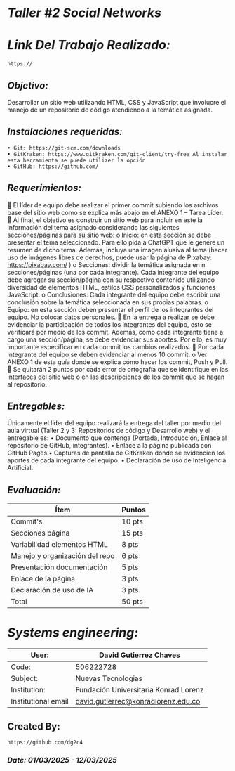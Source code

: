 # *Taller #2 Social Networks*
<!-- <p align="center">
  <img width="600" height="750" src="" alt="">
</p> -->

# *Link Del Trabajo Realizado:*
    https://

## *Objetivo:* 
Desarrollar un sitio web utilizando HTML, CSS y JavaScript que involucre el manejo de un repositorio de código atendiendo a la temática asignada.

## *Instalaciones requeridas:* 
    • Git: https://git-scm.com/downloads
    • GitKraken: https://www.gitkraken.com/git-client/try-free Al instalar esta herramienta se puede utilizer la opción
    • GitHub: https://github.com/

## *Requerimientos:*

 El líder de equipo debe realizar el primer commit subiendo los archivos base del sitio web como se explica más
abajo en el ANEXO 1 – Tarea Líder.
 Al final, el objetivo es construir un sitio web para incluir en este la información del tema asignado considerando
las siguientes secciones/páginas para su sitio web:
o Inicio: en esta sección se debe presentar el tema seleccionado. Para ello pida a ChatGPT que le
genere un resumen de dicho tema. Además, incluya una imagen alusiva al tema (hacer uso de
imágenes libres de derechos, puede usar la página de Pixabay: https://pixabay.com/ )
o Secciones: dividir la temática asignada en n secciones/páginas (una por cada integrante). Cada
integrante del equipo debe agregar su sección/página con su respectivo contenido utilizando diversidad
de elementos HTML, estilos CSS personalizados y funciones JavaScript.
o Conclusiones: Cada integrante del equipo debe escribir una conclusión sobre la temática
seleccionada en sus propias palabras.
o Equipo: en esta sección deben presentar el perfil de los integrantes del equipo. No colocar datos
personales.
 En la entrega a realizar se debe evidenciar la participación de todos los integrantes del equipo, esto se
verificará por medio de los commit. Además, como cada integrante tiene a cargo una sección/página, se debe
evidenciar sus aportes. Por ello, es muy importante especificar en cada commit los cambios realizados.
 Por cada integrante del equipo se deben evidenciar al menos 10 commit.
o Ver ANEXO 1 de esta guía donde se explica cómo hacer los commit, Push y Pull.
 Se quitarán 2 puntos por cada error de ortografía que se identifique en las interfaces del sitio web o en las
descripciones de los commit que se hagan al repositorio.


## *Entregables:*
Únicamente el líder del equipo realizará la entrega del taller por medio del aula virtual (Taller 2 y 3: Repositorios de
código y Desarrollo web) y el entregable es:
• Documento que contenga (Portada, Introducción, Enlace al repositorio de GitHub, integrantes).
• Enlace a la página publicada con GitHub Pages
• Capturas de pantalla de GitKraken donde se evidencien los aportes de cada integrante del equipo.
• Declaración de uso de Inteligencia Artificial.


## *Evaluación:*
| Ítem | Puntos |
|------|--------|
| Commit's | 10 pts |
| Secciones página | 15 pts |
| Variabilidad elementos HTML | 8 pts |
| Manejo y organización del repo | 6 pts |
| Presentación documentación | 5 pts |
| Enlace de la página | 3 pts |
| Declaración de uso de IA | 3 pts |
| Total | 50 pts |

# *Systems engineering:*
| User: | David Gutierrez Chaves |
|------|--------|
| Code: | 506222728 |
| Subject: | Nuevas Tecnologias |
| Institution: | Fundación Universitaria Konrad Lorenz |
| Institutional email | david.gutierrec@konradlorenz.edu.co |  

## Created By:
    https://github.com/dg2c4

### *Date: 01/03/2025 - 12/03/2025*

